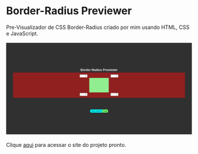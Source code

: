 # Border-Radius Previewer
 Pre-Visualizador de CSS Border-Radius criado por mim usando HTML, CSS e JavaScript.
 <br><br>
 <img src="image.png">
 <br><br>
 Clique [aqui](https://gsggamer.github.io/border-radius-previewer) para acessar o site do projeto pronto.
